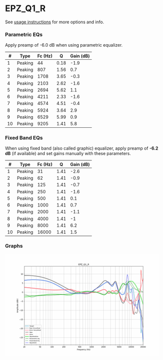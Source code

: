 # EPZ_Q1_R
See [usage instructions](https://github.com/jaakkopasanen/AutoEq#usage) for more options and info.

### Parametric EQs
Apply preamp of -6.0 dB when using parametric equalizer.

|   # | Type    |   Fc (Hz) |    Q |   Gain (dB) |
|-----|---------|-----------|------|-------------|
|   1 | Peaking |        44 | 0.18 |        -1.9 |
|   2 | Peaking |       807 | 1.56 |         0.7 |
|   3 | Peaking |      1708 | 3.65 |        -0.3 |
|   4 | Peaking |      2103 | 2.62 |        -1.6 |
|   5 | Peaking |      2694 | 5.62 |         1.1 |
|   6 | Peaking |      4211 | 2.33 |        -1.6 |
|   7 | Peaking |      4574 | 4.51 |        -0.4 |
|   8 | Peaking |      5924 | 3.64 |         2.9 |
|   9 | Peaking |      6529 | 5.99 |         0.9 |
|  10 | Peaking |      9205 | 1.41 |         5.8 |

### Fixed Band EQs
When using fixed band (also called graphic) equalizer, apply preamp of **-6.2 dB** (if available) and set gains manually with these parameters.

|   # | Type    |   Fc (Hz) |    Q |   Gain (dB) |
|-----|---------|-----------|------|-------------|
|   1 | Peaking |        31 | 1.41 |        -2.6 |
|   2 | Peaking |        62 | 1.41 |        -0.9 |
|   3 | Peaking |       125 | 1.41 |        -0.7 |
|   4 | Peaking |       250 | 1.41 |        -1.6 |
|   5 | Peaking |       500 | 1.41 |         0.1 |
|   6 | Peaking |      1000 | 1.41 |         0.7 |
|   7 | Peaking |      2000 | 1.41 |        -1.1 |
|   8 | Peaking |      4000 | 1.41 |        -1   |
|   9 | Peaking |      8000 | 1.41 |         6.2 |
|  10 | Peaking |     16000 | 1.41 |         1.5 |

### Graphs
![](./EPZ_Q1_R.png)

